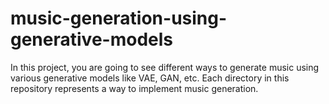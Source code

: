 # music-generation-using-generative-models
In this project, you are going to see different ways to generate music using various generative models like VAE, GAN, etc. Each directory in this repository represents a way to implement music generation.
